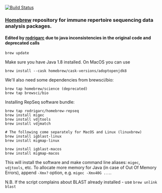 [![Build Status](https://travis-ci.org/mikessh/homebrew-repseq.svg?branch=master)](https://travis-ci.org/mikessh/homebrew-repseq)

### [Homebrew](http://brew.sh) repository for immune repertoire sequencing data analysis packages.
#### Edited by [rodrigarc](github.com/rodrigarc) due to java inconsistencies in the original code and deprecated calls
```{bash}
brew update
```

Make sure you have Java 1.8 installed. On MacOS you can use

```{bash}
brew install --cask homebrew/cask-versions/adoptopenjdk8
```

We'll also need some dependencies from brewsci/bio:
```{bash}
brew tap homebrew/science (deprecated)
brew tap brewsci/bio
```

Installing RepSeq software bundle:

```{bash}
brew tap rodrigarc/homebrew-repseq
brew install migec
brew install vdjtools
brew install vdjmatch

# The following come separately for MacOS and Linux (linuxbrew)
brew install igblast-linux
brew install migmap-linux

brew install igblast-macos
brew install migmap-macos
```

This will install the software and make command line aliases: ``migec``, ``vdjtools``, etc.
To allocate more memory for Java (in case of Out Of Memory Errors), append ``-Xmx?`` option, e.g. ``migec -Xmx40G ...``.

N.B. If the script complains about BLAST already installed - use ``brew unlink blast``
